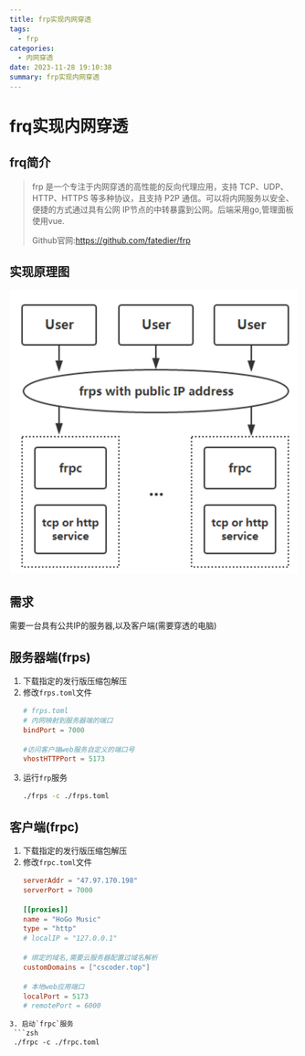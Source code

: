 ```yaml
---
title: frp实现内网穿透
tags:
  - frp
categories:
  - 内网穿透
date: 2023-11-28 19:10:38
summary: frp实现内网穿透
---
```

# frq实现内网穿透
## frq简介
> frp 是一个专注于内网穿透的高性能的反向代理应用，支持 TCP、UDP、HTTP、HTTPS 等多种协议，且支持 P2P 通信。可以将内网服务以安全、便捷的方式通过具有公网 IP节点的中转暴露到公网。后端采用go,管理面板使用vue.
> 
> Github官网:https://github.com/fatedier/frp
## 实现原理图
![Alt text](./frp实现内网穿透/image.png)

## 需求
需要一台具有公共IP的服务器,以及客户端(需要穿透的电脑)

## 服务器端(frps)
1. 下载指定的发行版压缩包解压
2. 修改`frps.toml`文件
   ```toml
   # frps.toml
   # 内网映射到服务器端的端口
   bindPort = 7000 

   #访问客户端web服务自定义的端口号
   vhostHTTPPort = 5173 
   ```
3. 运行`frp`服务
   ```zsh
   ./frps -c ./frps.toml
    ```


## 客户端(frpc)
1. 下载指定的发行版压缩包解压
2. 修改`frpc.toml`文件
   ```toml
   serverAddr = "47.97.170.198"
   serverPort = 7000
   
   [[proxies]]
   name = "HoGo Music"
   type = "http"
   # localIP = "127.0.0.1"

   # 绑定的域名,需要云服务器配置过域名解析
   customDomains = ["cscoder.top"]

   # 本地web应用端口
   localPort = 5173
   # remotePort = 6000
  ```
3. 启动`frpc`服务
   ```zsh
   ./frpc -c ./frpc.toml
   ```